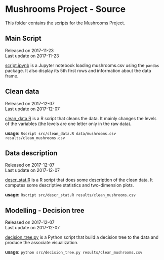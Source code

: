 # Mushrooms Project - Source
This folder contains the scripts for the Mushrooms Project.

## Main Script
Released on 2017-11-23   
Last update on 2017-11-23   

[script.ipynb](script.ipynb) is a Jupyter notebook loading mushrooms.csv using the `pandas` package. It also display its 5th first rows and information about the data frame.  


## Clean data
Released on 2017-12-07   
Last update on 2017-12-07   

[clean_data.R](clean_data.R) is a R script that cleans the data. It mainly changes the levels of the variables (the levels are one letter only in the raw data).  

**usage:** `Rscript src/clean_data.R data/mushrooms.csv results/clean_mushrooms.csv`


## Data description
Released on 2017-12-07   
Last update on 2017-12-07   

[descr_stat.R](descr_stat.R) is a R script that does some description of the clean data. It computes some descriptive statistics and two-dimension plots.

**usage:** `Rscript src/descr_stat.R results/clean_mushrooms.csv`


## Modelling - Decision tree
Released on 2017-12-07   
Last update on 2017-12-07   

[decision_tree.py](decision_tree.py) is a Python script that build a decision tree to the data and produce the associate visualization.

**usage:** `python src/decision_tree.py results/clean_mushrooms.csv`
